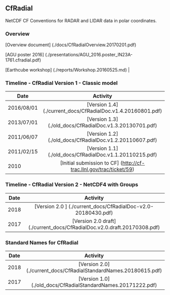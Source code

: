 ## CfRadial

NetCDF CF Conventions for RADAR and LIDAR data in polar coordinates.

### Overview

[Overview document] (./docs/CfRadialOverview.20170201.pdf)

[AGU poster 2016] (./presentations/AGU_2016.poster_IN23A-1761.cfradial.pdf)

[Earthcube workshop] (./reports/Workshop.20160525.md) |

### Timeline - CfRadial Version 1 - Classic model

| Date          | Activity   |
| ------------- |:------------------------------:|
| 2016/08/01  | [Version 1.4] (./current_docs/CfRadialDoc.v1.4.20160801.pdf) |
| 2013/07/01  | [Version 1.3] (./old_docs/CfRadialDoc.v1.3.20130701.pdf) |
| 2011/06/07  | [Version 1.2] (./old_docs/CfRadialDoc.v1.2.20110607.pdf) |
| 2011/02/15  | [Version 1.1] (./old_docs/CfRadialDoc.v1.1.20110215.pdf) |
| 2010        | [Initial submission to CF] (http://cf-trac.llnl.gov/trac/ticket/59) |

### Timeline - CfRadial Version 2 - NetCDF4 with Groups

| Date          | Activity   |
| ------------- |:------------------------------:|
| 2018        | [Version 2.0 ] (./current_docs/CfRadialDoc-v2.0-20180430.pdf) |
| 2017        | [Version 2.0 draft] (./current_docs/CfRadialDoc.v2.0.draft.20170308.pdf) |

### Standard Names for CfRadial

| Date          | Activity   |
| ------------- |:------------------------------:|
| 2018          | [Version 2.0] (./current_docs/CfRadialStandardNames.20180615.pdf) |
| 2017          | [Version 1.0] (./old_docs/CfRadialStandardNames.20171222.pdf) |

